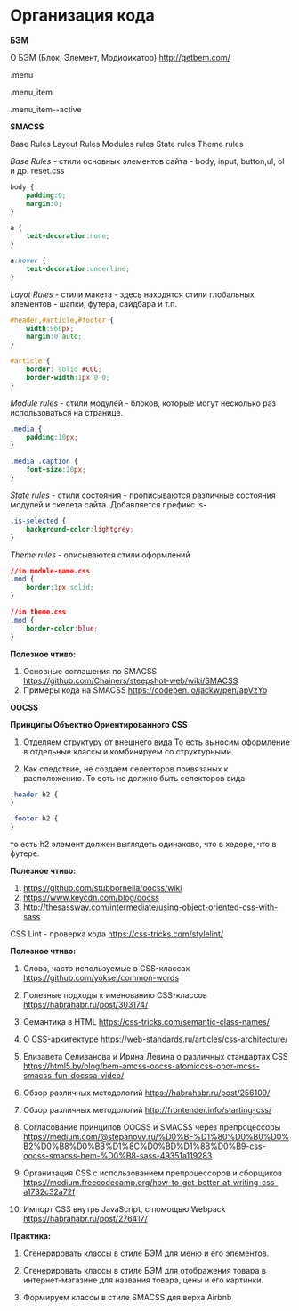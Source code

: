 # Организация кода

**БЭМ**

О БЭМ (Блок, Элемент, Модификатор)
http://getbem.com/

.menu

.menu_item

.menu_item--active

**SMACSS**

Base Rules 
Layout Rules
Modules rules
State rules
Theme rules

_Base Rules_ - стили основных элементов сайта - body, input, button,ul, ol и др. reset.css

```css
body {
    padding:0;
    margin:0;
}

a {
    text-decoration:none;
}

a:hover {
    text-decoration:underline;
}
```

_Layot Rules_ - стили макета - здесь находятся стили глобальных элементов - шапки, футера, сайдбара и т.п.

```css
#header,#article,#footer {
    width:960px;
    margin:0 auto;
}

#article {
    border: solid #CCC;
    border-width:1px 0 0;
}
```

_Module rules_ - стили модулей - блоков, которые могут несколько раз использоваться на странице.

```css
.media {
    padding:10px;
}

.media .caption {
    font-size:20px;
}
```

_State rules_ - стили состояния - прописываются различные состояния модулей и скелета сайта. Добавляется префикс is-

```css
.is-selected {
    background-color:lightgrey;
}
```

_Theme rules_ - описываются стили оформлений

```css
//in module-name.css
.mod {
    border:1px solid;
}

//in theme.css
.mod {
    border-color:blue;
}
```


**Полезное чтиво:**

1. Основные соглашения по SMACSS 
https://github.com/Chainers/steepshot-web/wiki/SMACSS
2. Примеры кода на SMACSS
https://codepen.io/jackw/pen/apVzYo


**OOCSS**

**Принципы Объектно Ориентированного CSS**

1. Отделяем структуру от внешнего вида
То есть выносим оформление в отдельные классы и комбинируем со структурными.

2. Как следствие, не создаем селекторов привязаных к расположению. То есть не должно быть селекторов вида

```css
.header h2 {
}

.footer h2 {
}
```
то есть h2 элемент должен выглядеть одинаково, что в хедере, что в футере.

**Полезное чтиво:**

1. https://github.com/stubbornella/oocss/wiki 
2. https://www.keycdn.com/blog/oocss
3. http://thesassway.com/intermediate/using-object-oriented-css-with-sass


CSS Lint - проверка кода
https://css-tricks.com/stylelint/


**Полезное чтиво:**

1. Слова, часто используемые в CSS-классах
https://github.com/yoksel/common-words

2. Полезные подходы к именованию CSS-классов
https://habrahabr.ru/post/303174/

3. Семантика в HTML
https://css-tricks.com/semantic-class-names/

4. О CSS-архитектуре
https://web-standards.ru/articles/css-architecture/

5. Елизавета Селиванова и Ирина Левина о различных стандартах CSS 
https://html5.by/blog/bem-amcss-oocss-atomiccss-opor-mcss-smacss-fun-docssa-video/

6. Обзор различных методологий
https://habrahabr.ru/post/256109/

7. Обзор различных методологий
http://frontender.info/starting-css/

8. Согласование принципов OOCSS и SMACSS через препроцессоры https://medium.com/@stepanovv.ru/%D0%BF%D1%80%D0%B0%D0%B2%D0%B8%D0%BB%D1%8C%D0%BD%D1%8B%D0%B9-css-oocss-smacss-bem-%D0%B8-sass-49351a119283

9. Организация CSS с использованием препроцессоров и сборщиков
https://medium.freecodecamp.org/how-to-get-better-at-writing-css-a1732c32a72f 

10. Импорт CSS внутрь JavaScript, с помощью Webpack
https://habrahabr.ru/post/276417/

**Практика:**

1. Сгенерировать классы в стиле БЭМ для меню и его элементов.

2. Сгенерировать классы в стиле БЭМ для отображения товара в интернет-магазине для названия товара, цены и его картинки.

3. Формируем классы в стиле SMACSS для верха Airbnb
